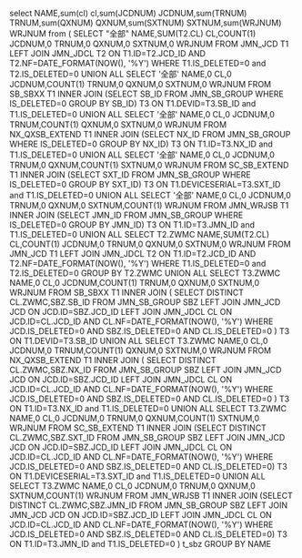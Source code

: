 select NAME,sum(cl) cl,sum(JCDNUM) JCDNUM,sum(TRNUM) TRNUM,sum(QXNUM) QXNUM,sum(SXTNUM) SXTNUM,sum(WRJNUM) WRJNUM from
	(
	SELECT "全部" NAME,SUM(T2.CL) CL,COUNT(1) JCDNUM,0 TRNUM,0 QXNUM,0 SXTNUM,0 WRJNUM FROM JMN_JCD T1
	LEFT JOIN JMN_JDCL T2 ON T1.ID=T2.JCD_ID AND T2.NF=DATE_FORMAT(NOW(), '%Y')
	WHERE T1.IS_DELETED=0 and T2.IS_DELETED=0
	UNION ALL
	SELECT '全部' NAME,0 CL,0 JCDNUM,COUNT(1) TRNUM,0 QXNUM,0 SXTNUM,0 WRJNUM FROM SB_SBXX T1
	INNER JOIN (SELECT SB_ID FROM JMN_SB_GROUP WHERE IS_DELETED=0  GROUP BY SB_ID) T3 ON T1.DEVID=T3.SB_ID  and T1.IS_DELETED=0
	UNION ALL
	SELECT '全部' NAME,0 CL,0 JCDNUM,0 TRNUM,COUNT(1) QXNUM,0 SXTNUM,0 WRJNUM FROM NX_QXSB_EXTEND T1
	INNER JOIN  (SELECT NX_ID FROM JMN_SB_GROUP WHERE IS_DELETED=0  GROUP BY NX_ID)  T3 ON T1.ID=T3.NX_ID  and T1.IS_DELETED=0
	UNION ALL
	SELECT '全部' NAME,0 CL,0 JCDNUM,0 TRNUM,0 QXNUM,COUNT(1) SXTNUM,0 WRJNUM FROM SC_SB_EXTEND T1
	INNER JOIN (SELECT SXT_ID FROM JMN_SB_GROUP WHERE IS_DELETED=0  GROUP BY SXT_ID) T3 ON T1.DEVICESERIAL=T3.SXT_ID   and T1.IS_DELETED=0
	UNION ALL
	SELECT '全部' NAME,0 CL,0 JCDNUM,0 TRNUM,0 QXNUM,0 SXTNUM,COUNT(1) WRJNUM FROM JMN_WRJSB T1
	INNER JOIN (SELECT JMN_ID FROM JMN_SB_GROUP WHERE IS_DELETED=0  GROUP BY JMN_ID) T3 ON T1.ID=T3.JMN_ID   and T1.IS_DELETED=0
	UNION ALL
	SELECT T2.ZWMC NAME,SUM(T2.CL) CL,COUNT(1) JCDNUM,0 TRNUM,0 QXNUM,0 SXTNUM,0 WRJNUM
	FROM JMN_JCD T1 LEFT JOIN JMN_JDCL T2 ON T1.ID=T2.JCD_ID AND T2.NF=DATE_FORMAT(NOW(), '%Y')
	WHERE T1.IS_DELETED=0 and T2.IS_DELETED=0
	GROUP BY T2.ZWMC
	UNION ALL
	SELECT T3.ZWMC NAME,0 CL,0 JCDNUM,COUNT(1) TRNUM,0 QXNUM,0 SXTNUM,0 WRJNUM FROM SB_SBXX T1
	INNER JOIN (
	SELECT DISTINCT CL.ZWMC,SBZ.SB_ID FROM JMN_SB_GROUP SBZ
	LEFT JOIN JMN_JCD JCD ON JCD.ID=SBZ.JCD_ID
	LEFT JOIN JMN_JDCL CL ON JCD.ID=CL.JCD_ID AND CL.NF=DATE_FORMAT(NOW(), '%Y')
	WHERE JCD.IS_DELETED=0  AND SBZ.IS_DELETED=0 AND CL.IS_DELETED=0  ) T3 ON T1.DEVID=T3.SB_ID
	UNION ALL
	SELECT T3.ZWMC NAME,0 CL,0 JCDNUM,0 TRNUM,COUNT(1) QXNUM,0 SXTNUM,0 WRJNUM FROM NX_QXSB_EXTEND T1
	INNER JOIN  (
	SELECT DISTINCT CL.ZWMC,SBZ.NX_ID FROM JMN_SB_GROUP SBZ
	LEFT JOIN JMN_JCD JCD ON JCD.ID=SBZ.JCD_ID
	LEFT JOIN JMN_JDCL CL ON JCD.ID=CL.JCD_ID AND CL.NF=DATE_FORMAT(NOW(), '%Y')
	WHERE JCD.IS_DELETED=0  AND SBZ.IS_DELETED=0 AND CL.IS_DELETED=0  )  T3 ON T1.ID=T3.NX_ID  and T1.IS_DELETED=0
	UNION ALL
	SELECT T3.ZWMC NAME,0 CL,0 JCDNUM,0 TRNUM,0 QXNUM,COUNT(1) SXTNUM,0 WRJNUM FROM SC_SB_EXTEND T1
	INNER JOIN (SELECT DISTINCT CL.ZWMC,SBZ.SXT_ID FROM JMN_SB_GROUP SBZ
	LEFT JOIN JMN_JCD JCD ON JCD.ID=SBZ.JCD_ID
	LEFT JOIN JMN_JDCL CL ON JCD.ID=CL.JCD_ID AND CL.NF=DATE_FORMAT(NOW(), '%Y')
	WHERE JCD.IS_DELETED=0  AND SBZ.IS_DELETED=0 AND CL.IS_DELETED=0) T3 ON T1.DEVICESERIAL=T3.SXT_ID   and T1.IS_DELETED=0
	UNION ALL
	SELECT T3.ZWMC NAME,0 CL,0 JCDNUM,0 TRNUM,0 QXNUM,0 SXTNUM,COUNT(1) WRJNUM FROM JMN_WRJSB T1
	INNER JOIN (SELECT DISTINCT CL.ZWMC,SBZ.JMN_ID FROM JMN_SB_GROUP SBZ
	LEFT JOIN JMN_JCD JCD ON JCD.ID=SBZ.JCD_ID
	LEFT JOIN JMN_JDCL CL ON JCD.ID=CL.JCD_ID AND CL.NF=DATE_FORMAT(NOW(), '%Y')
	WHERE JCD.IS_DELETED=0  AND SBZ.IS_DELETED=0 AND CL.IS_DELETED=0) T3 ON T1.ID=T3.JMN_ID   and T1.IS_DELETED=0
	) t_sbz
	GROUP BY NAME
